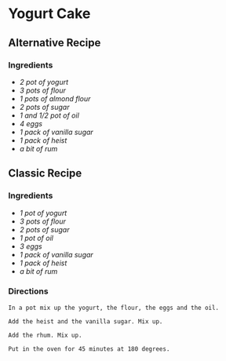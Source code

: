 # Yogurt Cake

## Alternative Recipe
### Ingredients
* *2 pot of yogurt*
* *3 pots of flour*
* *1 pots of almond flour*
* *2 pots of sugar*  
* *1 and 1/2 pot of oil* 
* *4 eggs*
* *1 pack of vanilla sugar*
* *1 pack of heist*
* *a bit of rum*

## Classic Recipe
### Ingredients
* *1 pot of yogurt*
* *3 pots of flour*
* *2 pots of sugar*  
* *1 pot of oil* 
* *3 eggs*
* *1 pack of vanilla sugar*
* *1 pack of heist*
* *a bit of rum*

### Directions
```
In a pot mix up the yogurt, the flour, the eggs and the oil.

Add the heist and the vanilla sugar. Mix up.

Add the rhum. Mix up.

Put in the oven for 45 minutes at 180 degrees.
```
